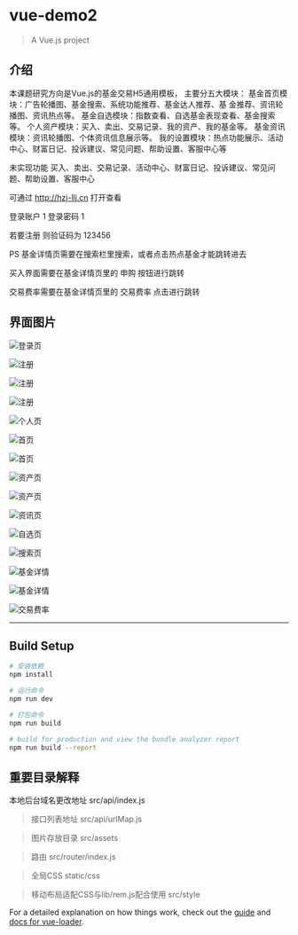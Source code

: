# vue-demo2

> A Vue.js project

## 介绍

本课题研究方向是Vue.js的基金交易H5通用模板，
主要分五大模块：
基金首页模块：广告轮播图、基金搜索、系统功能推荐、基金达人推荐、基
金推荐、资讯轮播图、资讯热点等。
基金自选模块：指数查看、自选基金表现查看、基金搜索等。
个人资产模块：买入、卖出、交易记录、我的资产、我的基金等。
基金资讯模块：资讯轮播图、个体资讯信息展示等。
我的设置模块：热点功能展示、活动中心、财富日记、投诉建议、常见问题、帮助设置、客服中心等

未实现功能 买入、卖出、交易记录、活动中心、财富日记、投诉建议、常见问题、帮助设置、客服中心

可通过 http://hzj-llj.cn 打开查看

登录账户  1
登录密码  1 

若要注册 则验证码为 123456

PS
基金详情页需要在搜索栏里搜索，或者点击热点基金才能跳转进去

买入界面需要在基金详情页里的 申购 按钮进行跳转

交易费率需要在基金详情页里的 交易费率 点击进行跳转


## 界面图片

![登录页](https://github.com/hzjllj/FundProject/raw/master/Fund-Web/doc/登录页面.png "登录页面")

![注册](https://github.com/hzjllj/FundProject/raw/master/Fund-Web/doc/注册1.png "注册1")

![注册](https://github.com/hzjllj/FundProject/raw/master/Fund-Web/doc/注册2.png "注册2")

![注册](https://github.com/hzjllj/FundProject/raw/master/Fund-Web/doc/注册3.png "注册3")

![个人页](https://github.com/hzjllj/FundProject/raw/master/Fund-Web/doc/个人页.png "个人页")

![首页](https://github.com/hzjllj/FundProject/raw/master/Fund-Web/doc/首页1.png "首页1")

![首页](https://github.com/hzjllj/FundProject/raw/master/Fund-Web/doc/首页2.png "首页2")

![资产页](https://github.com/hzjllj/FundProject/raw/master/Fund-Web/doc/资产页-未登录.png "资产页-未登录")

![资产页](https://github.com/hzjllj/FundProject/raw/master/Fund-Web/doc/资产页-登录.png "资产页-登录")

![资讯页](https://github.com/hzjllj/FundProject/raw/master/Fund-Web/doc/资讯页.png "资讯页")

![自选页](https://github.com/hzjllj/FundProject/raw/master/Fund-Web/doc/自选页.png "自选页")

![搜索页](https://github.com/hzjllj/FundProject/raw/master/Fund-Web/doc/搜索页.png "搜索页")

![基金详情](https://github.com/hzjllj/FundProject/raw/master/Fund-Web/doc/基金详情1.png "基金详情1")

![基金详情](https://github.com/hzjllj/FundProject/raw/master/Fund-Web/doc/基金详情2.png "基金详情2")

![交易费率](https://github.com/hzjllj/FundProject/raw/master/Fund-Web/doc/交易费率.png "交易费率")


---

## Build Setup

``` bash
# 安装依赖
npm install

# 运行命令
npm run dev

# 打包命令
npm run build

# build for production and view the bundle analyzer report
npm run build --report
```

## 重要目录解释
本地后台域名更改地址
src/api/index.js

> 接口列表地址
src/api/urlMap.js

> 图片存放目录
src/assets

> 路由
src/router/index.js

> 全局CSS
static/css

> 移动布局适配CSS与lib/rem.js配合使用
src/style



For a detailed explanation on how things work, check out the [guide](http://vuejs-templates.github.io/webpack/) and [docs for vue-loader](http://vuejs.github.io/vue-loader).
